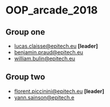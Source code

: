 # OOP_arcade_2018

## Group one
* lucas.claisse@epitech.eu **[leader]**
* benjamin.praud@epitech.eu
* william.bulin@epitech.eu

## Group two
* florent.piccinini@epitech.eu **[leader]**
* yann.sainson@epitech.e
